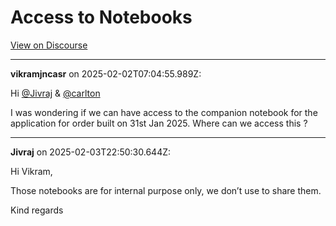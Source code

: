 # Access to Notebooks

[View on Discourse](https://discourse.onlinedegree.iitm.ac.in/t/access-to-notebooks/166100)

---
**vikramjncasr** on 2025-02-02T07:04:55.989Z:

Hi [@Jivraj](/u/jivraj) & [@carlton](/u/carlton)

I was wondering if we can have access to the companion notebook for the
application for order built on 31st Jan 2025. Where can we access this ?



---
**Jivraj** on 2025-02-03T22:50:30.644Z:

Hi Vikram,

Those notebooks are for internal purpose only, we don’t use to share them.

Kind regards



